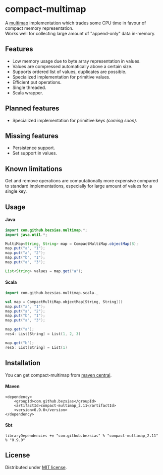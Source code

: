 # compact-multimap

A [multimap] implementation which trades some CPU time in favour of compact memory representation.  
Works well for collecting large amount of "append-only" data in-memory. 

## Features

 * Low memory usage due to byte array representation in values.
 * Values are compressed automatically above a certain size.
 * Supports ordered list of values, duplicates are possible. 
 * Specialized implementation for primitive values.
 * Efficient put operations.
 * Single threaded.
 * Scala wrapper.
 
## Planned features
 * Specialized implementation for primitive keys *(coming soon)*.

## Missing features

 * Persistence support.
 * Set support in values.

## Known limitations

Get and remove operations are computationally more expensive compared to standard implementations, especially for large amount of values for a single key.

## Usage

#### Java

```java
import com.github.bezsias.multimap.*;
import java.util.*;

MultiMap<String, String> map = CompactMultiMap.objectMap(8);
map.put("a", "1");
map.put("a", "2");
map.put("b", "1");
map.put("a", "3");

List<String> values = map.get("a");
```

#### Scala

```scala
import com.github.bezsias.multimap.scala._

val map = CompactMultiMap.objectMap[String, String]()
map.put("a", "1");
map.put("a", "2");
map.put("b", "1");
map.put("a", "3");

map.get("a");
res4: List[String] = List(1, 2, 3)

map.get("b");
res5: List[String] = List(1)
```

## Installation

You can get compact-multimap from [maven central].

#### Maven
```
<dependency>
    <groupId>com.github.bezsias</groupId>
    <artifactId>compact-multimap_2.11</artifactId>
    <version>0.9.0</version>
</dependency>
```

#### Sbt

```
libraryDependencies += "com.github.bezsias" % "compact-multimap_2.11" % "0.9.0"
```

## License

Distributed under [MIT license](http://choosealicense.com/licenses/mit/).

[multimap]: https://en.wikipedia.org/wiki/Multimap
[maven central]: http://search.maven.org/#search%7Cga%7C1%7Ca%3A%22compact-multimap_2.11%22
